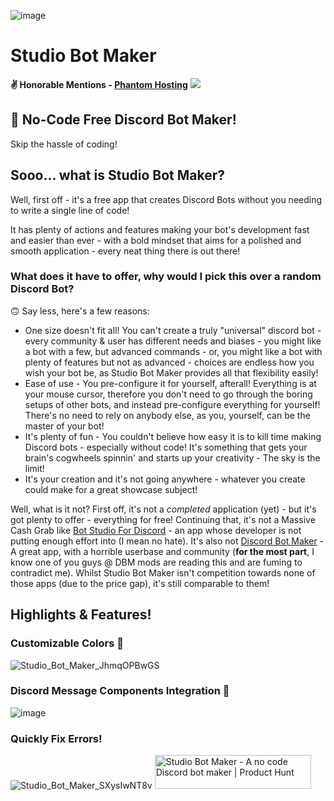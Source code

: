 
![image](https://github.com/RatWasHere/Studio-Bot-Maker/assets/100881234/2e255e0f-d8ba-4768-a1ed-a24776c6c884)

# Studio Bot Maker
**✌️ Honorable Mentions - [Phantom Hosting](https://l.linklyhq.com/l/1nohw)**
<a href="https://l.linklyhq.com/l/1nohw" target="_blank"><img src="https://github-production-user-asset-6210df.s3.amazonaws.com/100881234/242099266-b6439c2d-958b-47bf-b10d-13e78d9fe5cd.png"></a>


## 🐛 No-Code **Free** Discord Bot Maker!
Skip the hassle of coding!


## Sooo... what is Studio Bot Maker?
Well, first off - it's a free app that creates Discord Bots without you needing to write a single line of code!

It has plenty of actions and features making your bot's development fast and easier than ever - with a bold mindset that aims for a polished and smooth application - every neat thing there is out there!

### What does it have to offer, why would I pick this over a random Discord Bot?
🙃 Say less, here's a few reasons:
- One size doesn't fit all! You can't create a truly "universal" discord bot - every community & user has different needs and biases - you might like a bot with a few, but advanced commands - or, you might like a bot with plenty of features but not as advanced - choices are endless how you wish your bot be, as Studio Bot Maker provides all that flexibility easily!
- Ease of use - You pre-configure it for yourself, afterall! Everything is at your mouse cursor, therefore you don't need to go through the boring setups of other bots, and instead pre-configure everything for yourself! There's no need to rely on anybody else, as you, yourself, can be the master of your bot!
- It's plenty of fun - You couldn't believe how easy it is to kill time making Discord bots - especially without code! It's something that gets your brain's cogwheels spinnin' and starts up your creativity - The sky is the limit!
- It's your creation and it's not going anywhere - whatever you create could make for a great showcase subject!

Well, what is it not? First off, it's not a *completed* application (yet) - but it's got plenty to offer - everything for free! Continuing that, it's not a Massive Cash Grab like [Bot Studio For Discord](https://discordbotstudio.org/) - an app whose developer is not putting enough effort into (I mean no hate). It's also not [Discord Bot Maker](https://store.steampowered.com/app/682130/Discord_Bot_Maker/) - A great app, with a horrible userbase and community (**for the most part**, I know one of you guys @ DBM mods are reading this and are fuming to contradict me). Whilst Studio Bot Maker isn't competition towards none of those apps (due to the price gap), it's still comparable to them! 




## Highlights & Features!

### Customizable Colors 🎨
![Studio_Bot_Maker_JhmqOPBwGS](https://github.com/RatWasHere/Studio-Bot-Maker/assets/100881234/efb25ed7-3e89-4420-9d36-1781b435f02e)

### Discord Message Components Integration 💪
![image](https://github.com/RatWasHere/Studio-Bot-Maker/assets/100881234/3bb28b7c-2244-45db-9b92-f0e9bbde1d60)

### Quickly Fix Errors!
![Studio_Bot_Maker_SXysIwNT8v](https://github.com/RatWasHere/Studio-Bot-Maker/assets/100881234/20dd5fe0-35fe-4a19-a1ee-21d049f26479)
<a href="https://www.producthunt.com/posts/studio-bot-maker?utm_source=badge-featured&utm_medium=badge&utm_souce=badge-studio&#0045;bot&#0045;maker" target="_blank"><img src="https://api.producthunt.com/widgets/embed-image/v1/featured.svg?post_id=396865&theme=dark" alt="Studio&#0032;Bot&#0032;Maker - A&#0032;no&#0032;code&#0032;Discord&#0032;bot&#0032;maker | Product Hunt" style="width: 250px; height: 54px;" width="250" height="54" /></a>
